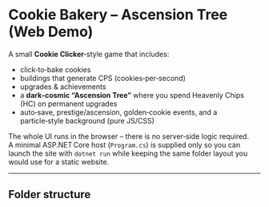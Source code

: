 # Cookie Bakery – Ascension Tree (Web Demo)

A small **Cookie Clicker**‑style game that includes:

* click‑to‑bake cookies  
* buildings that generate CPS (cookies‑per‑second)  
* upgrades & achievements  
* a **dark‑cosmic “Ascension Tree”** where you spend Heavenly Chips (HC) on permanent upgrades  
* auto‑save, prestige/ascension, golden‑cookie events, and a particle‑style background (pure JS/CSS)

The whole UI runs in the browser – there is no server‑side logic required.  
A minimal ASP.NET Core host (`Program.cs`) is supplied only so you can launch the
site with `dotnet run` while keeping the same folder layout you would use for a static
website.

---

## Folder structure

